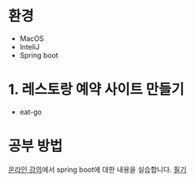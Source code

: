
# 환경
- MacOS
- InteliJ
- Spring boot

# 1. 레스토랑 예약 사이트 만들기
- eat-go

# 공부 방법
[온라인 강의](https://www.fastcampus.co.kr)에서 spring boot에 대한 내용을 실습합니다.
[필기](https://www.notion.so/3-df57f2532c72483ba4cb091771344833)

